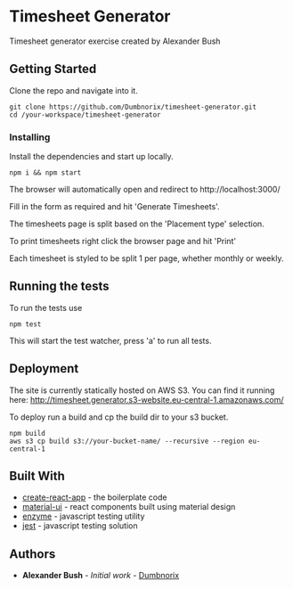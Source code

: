 # Timesheet Generator

Timesheet generator exercise created by Alexander Bush

## Getting Started

Clone the repo and navigate into it.

```
git clone https://github.com/Dumbnorix/timesheet-generator.git
cd /your-workspace/timesheet-generator
```

### Installing

Install the dependencies and start up locally.

```
npm i && npm start
```

The browser will automatically open and redirect to http://localhost:3000/

Fill in the form as required and hit 'Generate Timesheets'.

The timesheets page is split based on the 'Placement type' selection.

To print timesheets right click the browser page and hit 'Print'

Each timesheet is styled to be split 1 per page, whether monthly or weekly.

## Running the tests

To run the tests use

```
npm test
```

This will start the test watcher, press 'a' to run all tests.

## Deployment

The site is currently statically hosted on AWS S3. You can find it running here:
http://timesheet.generator.s3-website.eu-central-1.amazonaws.com/

To deploy run a build and cp the build dir to your s3 bucket.

```
npm build
aws s3 cp build s3://your-bucket-name/ --recursive --region eu-central-1
```

## Built With

* [create-react-app](https://github.com/facebook/create-react-app) - the boilerplate code
* [material-ui](https://material-ui.com/) - react components built using material design
* [enzyme](http://airbnb.io/enzyme/) - javascript testing utility
* [jest](https://facebook.github.io/jest/) - javascript testing solution

## Authors

* **Alexander Bush** - *Initial work* - [Dumbnorix](https://github.com/Dumbnorix)

